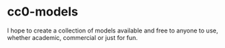 # cc0-models
I hope to create a collection of models available and free to anyone to use, whether academic, commercial or just for fun.
